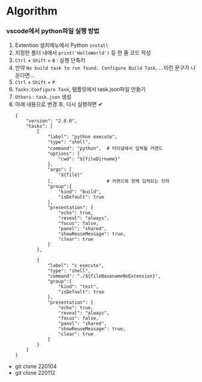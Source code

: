 # Algorithm
  
<h3>vscode에서 python파일 실행 방법</h3>
  
1. Extention 설치메뉴에서 Python ```install```
2. 지정한 폴더 내에서 ```print('HelloWorld')``` 등 한 줄 코드 작성
3. ```Ctrl``` + ```Shift``` + ```B``` : 실행 단축키
4. 만약 ```No build task to run found. Configure Build Task...```이런 문구가 나온다면...
5. ```Ctrl``` + ```Shift``` + ```P```
6. ```Tasks:Configure Task```, 템플릿에서 task.json파일 만들기
7. ```Others``` : ```task.json``` 생성
8. 아래 내용으로 변경 후, 다시 실행하면 ✔
    ``` 
    {
        "version": "2.0.0",
        "tasks": [
            {
                "label": "python execute",
                "type": "shell",
                "command": "python",  # 터미널에서 입력될 커맨드
                "options": {
                    "cwd": "${fileDirname}"
                },
                "args": [
                    "${file}"
                ],                    # 커맨드와 함께 입력되는 인자
                "group":{
                    "kind": "build",
                    "isDefault": true
                },
                "presentation": {
                    "echo": true,
                    "reveal": "always",
                    "focus": false,
                    "panel": "shared",
                    "showReuseMessage": true,
                    "clear": true
                }
            },

            {
                "label": "c execute",
                "type": "shell",
                "command": "./${fileBasenameNoExtension}",
                "group":{
                    "kind": "test",
                    "isDefault": true
                },
                "presentation": {
                    "echo": true,
                    "reveal": "always",
                    "focus": false,
                    "panel": "shared",
                    "showReuseMessage": true,
                    "clear": true
                }
            }
        ]
    }
    ```
- git clone 220104
- git clone 220112